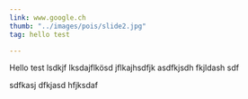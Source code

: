 ```yaml
---
link: www.google.ch
thumb: "../images/pois/slide2.jpg"
tag: hello test

---
```

Hello test lsdkjf lksdajflkösd jflkajhsdfjk asdfkjsdh fkjldash sdf

 sdfkasj dfkjasd hfjksdaf